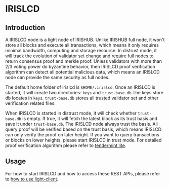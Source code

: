 # IRISLCD

## Introduction

A IRISLCD node is a light node of IRISHUB. Unlike IRISHUB full node, it won't store all blocks and execute all transactions, which means it only requires minimal bandwidth, computing and storage resource. In distrust mode, it will track the evolution of validator set change and require full nodes to return consensus proof and merkle proof. Unless validators with more than 2/3 voting power do byzantine behavior, then IRISLCD proof verification algorithm can detect all potential malicious data, which means an IRISLCD node can provide the same security as full nodes.

The default home folder of irislcd is `$HOME/.irislcd`. Once an IRISLCD is started, it will create two directories: `keys` and `trust-base.db`.The keys store db locates in `keys`. `trust-base.db` stores all trusted validator set and other verification related files.

When IRISLCD is started in distrust mode, it will check whether `trust-base.db` is empty. If true, it will fetch the latest block as its trust basis and save it under `trust-base.db`. The IRISLCD node always trust the basis. All query proof will be verified based on the trust basis, which means IRISLCD can only verify the proof on later height. If you want to query transactions or blocks on lower heights, please start IRISLCD in trust mode. For detailed proof verification algorithm please refer to [tendermint lite](https://github.com/tendermint/tendermint/blob/master/docs/tendermint-core/light-client-protocol.md).

## Usage

For how to start IRISLCD and how to access these REST APIs, please refer to [how to use light-client](../light-client/README.md).
